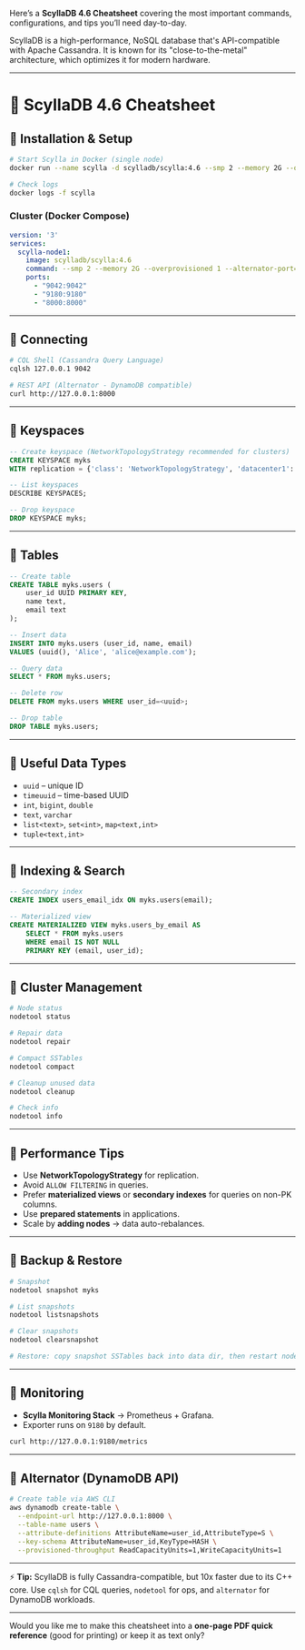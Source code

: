 Here’s a **ScyllaDB 4.6 Cheatsheet** covering the most important commands, configurations, and tips you’ll need day-to-day.

ScyllaDB is a high-performance, NoSQL database that's API-compatible with Apache Cassandra. It is known for its "close-to-the-metal" architecture, which optimizes it for modern hardware.

---

# 🐍 ScyllaDB 4.6 Cheatsheet

## 🔹 Installation & Setup

```bash
# Start Scylla in Docker (single node)
docker run --name scylla -d scylladb/scylla:4.6 --smp 2 --memory 2G --overprovisioned 1

# Check logs
docker logs -f scylla
```

### Cluster (Docker Compose)

```yaml
version: '3'
services:
  scylla-node1:
    image: scylladb/scylla:4.6
    command: --smp 2 --memory 2G --overprovisioned 1 --alternator-port=8000
    ports:
      - "9042:9042"
      - "9180:9180"
      - "8000:8000"
```

---

## 🔹 Connecting

```bash
# CQL Shell (Cassandra Query Language)
cqlsh 127.0.0.1 9042

# REST API (Alternator - DynamoDB compatible)
curl http://127.0.0.1:8000
```

---

## 🔹 Keyspaces

```sql
-- Create keyspace (NetworkTopologyStrategy recommended for clusters)
CREATE KEYSPACE myks
WITH replication = {'class': 'NetworkTopologyStrategy', 'datacenter1': 3};

-- List keyspaces
DESCRIBE KEYSPACES;

-- Drop keyspace
DROP KEYSPACE myks;
```

---

## 🔹 Tables

```sql
-- Create table
CREATE TABLE myks.users (
    user_id UUID PRIMARY KEY,
    name text,
    email text
);

-- Insert data
INSERT INTO myks.users (user_id, name, email)
VALUES (uuid(), 'Alice', 'alice@example.com');

-- Query data
SELECT * FROM myks.users;

-- Delete row
DELETE FROM myks.users WHERE user_id=<uuid>;

-- Drop table
DROP TABLE myks.users;
```

---

## 🔹 Useful Data Types

* `uuid` – unique ID
* `timeuuid` – time-based UUID
* `int`, `bigint`, `double`
* `text`, `varchar`
* `list<text>`, `set<int>`, `map<text,int>`
* `tuple<text,int>`

---

## 🔹 Indexing & Search

```sql
-- Secondary index
CREATE INDEX users_email_idx ON myks.users(email);

-- Materialized view
CREATE MATERIALIZED VIEW myks.users_by_email AS
    SELECT * FROM myks.users
    WHERE email IS NOT NULL
    PRIMARY KEY (email, user_id);
```

---

## 🔹 Cluster Management

```bash
# Node status
nodetool status

# Repair data
nodetool repair

# Compact SSTables
nodetool compact

# Cleanup unused data
nodetool cleanup

# Check info
nodetool info
```

---

## 🔹 Performance Tips

* Use **NetworkTopologyStrategy** for replication.
* Avoid `ALLOW FILTERING` in queries.
* Prefer **materialized views** or **secondary indexes** for queries on non-PK columns.
* Use **prepared statements** in applications.
* Scale by **adding nodes** → data auto-rebalances.

---

## 🔹 Backup & Restore

```bash
# Snapshot
nodetool snapshot myks

# List snapshots
nodetool listsnapshots

# Clear snapshots
nodetool clearsnapshot

# Restore: copy snapshot SSTables back into data dir, then restart node
```

---

## 🔹 Monitoring

* **Scylla Monitoring Stack** → Prometheus + Grafana.
* Exporter runs on `9180` by default.

```bash
curl http://127.0.0.1:9180/metrics
```

---

## 🔹 Alternator (DynamoDB API)

```bash
# Create table via AWS CLI
aws dynamodb create-table \
  --endpoint-url http://127.0.0.1:8000 \
  --table-name users \
  --attribute-definitions AttributeName=user_id,AttributeType=S \
  --key-schema AttributeName=user_id,KeyType=HASH \
  --provisioned-throughput ReadCapacityUnits=1,WriteCapacityUnits=1
```

---

⚡ **Tip:** ScyllaDB is fully Cassandra-compatible, but 10x faster due to its C++ core. Use `cqlsh` for CQL queries, `nodetool` for ops, and `alternator` for DynamoDB workloads.

---

Would you like me to make this cheatsheet into a **one-page PDF quick reference** (good for printing) or keep it as text only?
